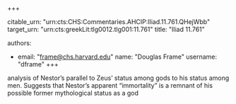 +++


citable_urn: "urn:cts:CHS:Commentaries.AHCIP:Iliad.11.761.QHejWbb"
target_urn: "urn:cts:greekLit:tlg0012.tlg001:11.761"
title: "Iliad 11.761"

authors:
- email: "frame@chs.harvard.edu"
  name: "Douglas Frame"
  username: "dframe"
+++

<p>analysis of Nestor’s parallel to Zeus’ status among gods to his status among men. Suggests that Nestor’s apparent “immortality” is a remnant of his possible former mythological status as a god</p>